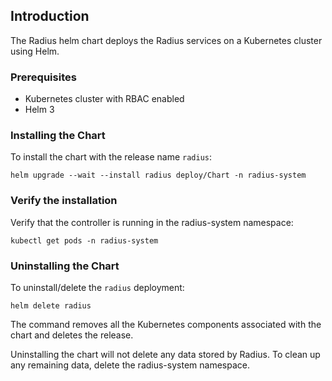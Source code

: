 ## Introduction

The Radius helm chart deploys the Radius services on a Kubernetes cluster using Helm.

### Prerequisites

- Kubernetes cluster with RBAC enabled
- Helm 3

### Installing the Chart

To install the chart with the release name `radius`:

```console
helm upgrade --wait --install radius deploy/Chart -n radius-system
```

### Verify the installation

Verify that the controller is running in the radius-system namespace:

```
kubectl get pods -n radius-system
```

### Uninstalling the Chart

To uninstall/delete the `radius` deployment:

```console
helm delete radius
```

The command removes all the Kubernetes components associated with the chart and deletes the release.

Uninstalling the chart will not delete any data stored by Radius. To clean up any remaining data, delete the radius-system namespace. 
